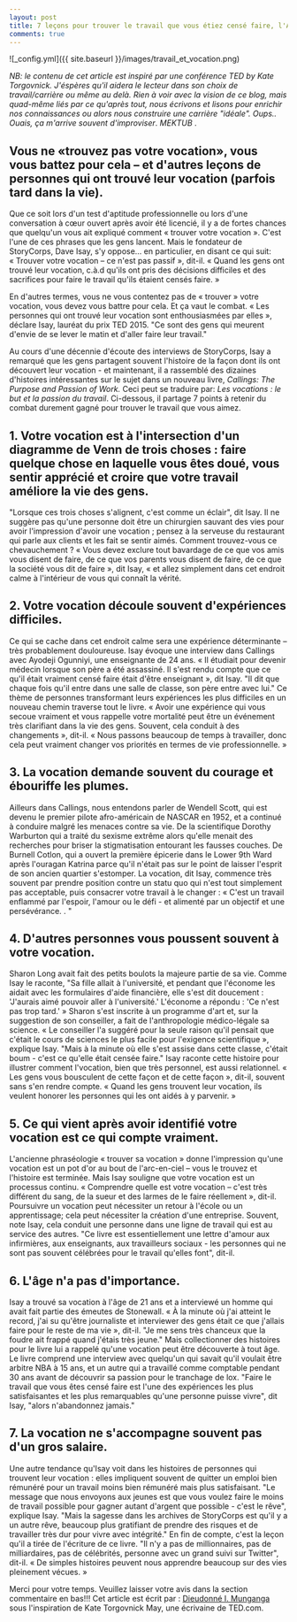 ```yaml
---
layout: post
title: 7 leçons pour trouver le travail que vous étiez censé faire, l'Avis des experts.
comments: true
---
```

![_config.yml]({{ site.baseurl }}/images/travail_et_vocation.png)

_NB: le contenu de cet article est inspiré par une conférence TED by Kate Torgovnick. J'éspères qu'il aidera le lecteur dans son choix de travail/carrière ou même au delà. Rien à voir avec la vision de ce blog, mais quad-même liés par ce qu'après tout, nous écrivons et lisons pour enrichir nos connaissances ou alors nous construire une carrière "idéale". Oups.. Ouais, ça m'arrive souvent d'improviser_. _MEKTUB_ .

## Vous ne «trouvez pas votre vocation», vous vous battez pour cela – et d'autres leçons de personnes qui ont trouvé leur vocation (parfois tard dans la vie).

Que ce soit lors d'un test d'aptitude professionnelle ou lors d'une conversation à cœur ouvert après avoir été licencié, il y a de fortes chances que quelqu'un vous ait expliqué comment « trouver votre vocation ». C'est l'une de ces phrases que les gens lancent. Mais le fondateur de StoryCorps, Dave Isay, s'y oppose… en particulier, en disant ce qui suit: 
« Trouver votre vocation – ce n'est pas passif », dit-il. « Quand les gens ont trouvé leur vocation, c.à.d qu'ils ont pris des décisions difficiles et des sacrifices pour faire le travail qu'ils étaient censés faire. »

En d'autres termes, vous ne vous contentez pas de « trouver » votre vocation, vous devez vous battre pour cela. Et ça vaut le combat. « Les personnes qui ont trouvé leur vocation sont enthousiasmées par elles », déclare Isay, lauréat du prix TED 2015. "Ce sont des gens qui meurent d'envie de se lever le matin et d'aller faire leur travail."

Au cours d'une décennie d'écoute des interviews de StoryCorps, Isay a remarqué que les gens partagent souvent l'histoire de la façon dont ils ont découvert leur vocation - et maintenant, il a rassemblé des dizaines d'histoires intéressantes sur le sujet dans un nouveau livre, _Callings: The Purpose and Passion of Work._ Ceci peut se traduire par: _Les vocations : le but et la passion du travail_.  Ci-dessous, il partage 7 points à retenir du combat durement gagné pour trouver le travail que vous aimez.

## 1. Votre vocation est à l'intersection d'un diagramme de Venn de trois choses : faire quelque chose en laquelle vous êtes doué, vous sentir apprécié et croire que votre travail améliore la vie des gens. 
"Lorsque ces trois choses s'alignent, c'est comme un éclair", dit Isay. Il ne suggère pas qu'une personne doit être un chirurgien sauvant des vies pour avoir l'impression d'avoir une vocation ; pensez à la serveuse du restaurant qui parle aux clients et les fait se sentir aimés. Comment trouvez-vous ce chevauchement ? « Vous devez exclure tout bavardage de ce que vos amis vous disent de faire, de ce que vos parents vous disent de faire, de ce que la société vous dit de faire », dit Isay, « et allez simplement dans cet endroit calme à l'intérieur de vous qui connaît la vérité.

## 2. Votre vocation découle souvent d'expériences difficiles. 
Ce qui se cache dans cet endroit calme sera une expérience déterminante – très probablement douloureuse. Isay évoque une interview dans Callings avec Ayodeji Ogunniyi, une enseignante de 24 ans. « Il étudiait pour devenir médecin lorsque son père a été assassiné. Il s'est rendu compte que ce qu'il était vraiment censé faire était d'être enseignant », dit Isay. "Il dit que chaque fois qu'il entre dans une salle de classe, son père entre avec lui." Ce thème de personnes transformant leurs expériences les plus difficiles en un nouveau chemin traverse tout le livre. « Avoir une expérience qui vous secoue vraiment et vous rappelle votre mortalité peut être un événement très clarifiant dans la vie des gens. Souvent, cela conduit à des changements », dit-il. « Nous passons beaucoup de temps à travailler, donc cela peut vraiment changer vos priorités en termes de vie professionnelle. »

## 3. La vocation demande souvent du courage et ébouriffe les plumes. 
Ailleurs dans Callings, nous entendons parler de Wendell Scott, qui est devenu le premier pilote afro-américain de NASCAR en 1952, et a continué à conduire malgré les menaces contre sa vie. De la scientifique Dorothy Warburton qui a traité du sexisme extrême alors qu'elle menait des recherches pour briser la stigmatisation entourant les fausses couches. De Burnell Cotlon, qui a ouvert la première épicerie dans le Lower 9th Ward après l'ouragan Katrina parce qu'il n'était pas sur le point de laisser l'esprit de son ancien quartier s'estomper. La vocation, dit Isay, commence très souvent par prendre position contre un statu quo qui n'est tout simplement pas acceptable, puis consacrer votre travail à le changer : « C'est un travail enflammé par l'espoir, l'amour ou le défi - et alimenté par un objectif et une persévérance. . "

## 4. D'autres personnes vous poussent souvent à votre vocation. 
Sharon Long avait fait des petits boulots la majeure partie de sa vie. Comme Isay le raconte, "Sa fille allait à l'université, et pendant que l'économe les aidait avec les formulaires d'aide financière, elle s'est dit doucement : 'J'aurais aimé pouvoir aller à l'université.' L'économe a répondu : 'Ce n'est pas trop tard.' » Sharon s'est inscrite à un programme d'art et, sur la suggestion de son conseiller, a fait de l'anthropologie médico-légale sa science. « Le conseiller l'a suggéré pour la seule raison qu'il pensait que c'était le cours de sciences le plus facile pour l'exigence scientifique », explique Isay. "Mais à la minute où elle s'est assise dans cette classe, c'était boum - c'est ce qu'elle était censée faire." Isay raconte cette histoire pour illustrer comment l'vocation, bien que très personnel, est aussi relationnel. « Les gens vous bousculent de cette façon et de cette façon », dit-il, souvent sans s'en rendre compte. « Quand les gens trouvent leur vocation, ils veulent honorer les personnes qui les ont aidés à y parvenir. »

## 5. Ce qui vient après avoir identifié votre vocation est ce qui compte vraiment. 
L'ancienne phraséologie « trouver sa vocation » donne l'impression qu'une vocation est un pot d'or au bout de l'arc-en-ciel – vous le trouvez et l'histoire est terminée. Mais Isay souligne que votre vocation est un processus continu. « Comprendre quelle est votre vocation – c'est très différent du sang, de la sueur et des larmes de le faire réellement », dit-il. Poursuivre un vocation peut nécessiter un retour à l'école ou un apprentissage; cela peut nécessiter la création d'une entreprise. Souvent, note Isay, cela conduit une personne dans une ligne de travail qui est au service des autres. "Ce livre est essentiellement une lettre d'amour aux infirmières, aux enseignants, aux travailleurs sociaux - les personnes qui ne sont pas souvent célébrées pour le travail qu'elles font", dit-il.

## 6. L'âge n'a pas d'importance.
 Isay a trouvé sa vocation à l'âge de 21 ans et a interviewé un homme qui avait fait partie des émeutes de Stonewall. « À la minute où j'ai atteint le record, j'ai su qu'être journaliste et interviewer des gens était ce que j'allais faire pour le reste de ma vie », dit-il. "Je me sens très chanceux que la foudre ait frappé quand j'étais très jeune." Mais collectionner des histoires pour le livre lui a rappelé qu'une vocation peut être découverte à tout âge. Le livre comprend une interview avec quelqu'un qui savait qu'il voulait être arbitre NBA à 15 ans, et un autre qui a travaillé comme comptable pendant 30 ans avant de découvrir sa passion pour le tranchage de lox. "Faire le travail que vous êtes censé faire est l'une des expériences les plus satisfaisantes et les plus remarquables qu'une personne puisse vivre", dit Isay, "alors n'abandonnez jamais."

## 7. La vocation ne s'accompagne souvent pas d'un gros salaire.
 Une autre tendance qu'Isay voit dans les histoires de personnes qui trouvent leur vocation : elles impliquent souvent de quitter un emploi bien rémunéré pour un travail moins bien rémunéré mais plus satisfaisant. "Le message que nous envoyons aux jeunes est que vous voulez faire le moins de travail possible pour gagner autant d'argent que possible - c'est le rêve", explique Isay. "Mais la sagesse dans les archives de StoryCorps est qu'il y a un autre rêve, beaucoup plus gratifiant de prendre des risques et de travailler très dur pour vivre avec intégrité." En fin de compte, c'est la leçon qu'il a tirée de l'écriture de ce livre. "Il n'y a pas de millionnaires, pas de milliardaires, pas de célébrités, personne avec un grand suivi sur Twitter", dit-il. « De simples histoires peuvent nous apprendre beaucoup sur des vies pleinement vécues. »


Merci pour votre temps. Veuillez laisser votre avis dans la section commentaire en bas!!!
Cet article est écrit par : [Dieudonné I. Munganga](https://monsieurpapa.github.io/about/)
sous l'inspiration de Kate Torgovnick May, une écrivaine de TED.com. 
